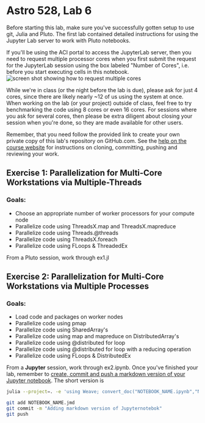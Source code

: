 # Astro 528, Lab 6

Before starting this lab, make sure you've successfully gotten setup to use git, Julia and Pluto.
The first lab contained detailed instructions for using the Jupyter Lab server to work with Pluto notebooks.  

If you'll be using the ACI portal to access the JupyterLab server, then you need to request multiple processor cores when you first submit the request for the JupyterLab session using the box labeled "Number of Cores", i.e. before you start executing cells in this notebook.
![screen shot showing how to request multiple cores](images/portal_screenshot.png)

While we're in class (or the night before the lab is due), please ask for just 4 cores, since there are likely nearly ~12 of us using the system at once.
When working on the lab (or your project) outside of class, feel free to try benchmarking the code using 8 cores or even 16 cores.  For sessions where you ask for several cores, then please be extra diligent about closing your session when you're done, so they are made available for other users.

Remember, that you need follow the provided link to create your own private copy of this lab's repository on GitHub.com.   See the
[help on the course website](https://psuastro528.github.io/tips/submitting/) for instructions on cloning, committing, pushing and reviewing your work.


## Exercise 1:  Parallelization for Multi-Core Workstations via Multiple-Threads
### Goals:
- Choose an appropriate number of worker processors for your compute node
- Parallelize code using ThreadsX.map and ThreadsX.mapreduce
- Parallelize code using Threads.@threads
- Parallelize code using ThreadsX.foreach
- Parallelize code using FLoops & ThreadedEx

From a Pluto session, work through ex1.jl


## Exercise 2:  Parallelization for Multi-Core Workstations via Multiple Processes
### Goals:
- Load code and packages on worker nodes
- Parallelize code using pmap
- Parallelize code using SharedArray's
- Parallelize code using map and mapreduce on DistributedArray's
- Parallelize code using @distributed for loop
- Parallelize code using @distributed for loop with a reducing operation
- Parallelize code using FLoops & DistributedEx

From a **Jupyter** session, work through ex2.ipynb.
Once you've finished your lab, remember to [create, commit and push a markdown version of your Jupyter notebook](http://localhost:1313/tips/submitting/submitting/#convert-to-markdown).  The short version is
```bash
julia --project=. -e 'using Weave; convert_doc("NOTEBOOK_NAME.ipynb","NOTEBOOK_NAME.jmd")'

git add NOTEBOOK_NAME.jmd  
git commit -m "Adding markdown version of Jupyternotebok"
git push
```
